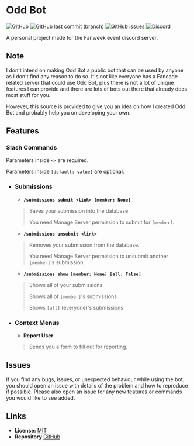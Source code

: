 # Odd Bot
[![GitHub](https://img.shields.io/github/license/Isaglish/oddbot)](https://github.com/Isaglish/oddbot/blob/main/LICENSE)
[![GitHub last commit (branch)](https://img.shields.io/github/last-commit/Isaglish/oddbot/main)](https://github.com/Isaglish/oddbot/commits)
[![GitHub issues](https://img.shields.io/github/issues-raw/Isaglish/oddbot)](https://github.com/Isaglish/oddbot/issues)
[![Discord](https://img.shields.io/discord/758487559399145524?color=%235865F2&label=discord&logo=discord&logoColor=white)](https://discord.gg/XRTQbZJ)

A personal project made for the Fanweek event discord server.

## Note
I don't intend on making Odd Bot a public bot that can be used by anyone as I don't find any reason to do so. It's not like everyone has a Fancade related server that could use Odd Bot, plus there is not a lot of unique features I can provide and there are lots of bots out there that already does most stuff for you.

However, this source is provided to give you an idea on how I created Odd Bot and probably help you on developing your own.

## Features

### Slash Commands

Parameters inside `<>` are required.

Parameters inside `[default: value]` are optional.

- ### Submissions
    - **`/submissions submit <link> [member: None]`**
    
    > Saves your submission into the database.
    >
    > You need Manage Server permission to submit for `[member]`.
    
    - **`/submissions unsubmit <link>`**
    
    > Removes your submission from the database.
    >
    > You need Manage Server permission to unsubmit another `[member]`'s submission.
    
    - **`/submissions show [member: None] [all: False]`**
    
    > Shows all of your submissions
    >
    > Shows all of `[member]`'s submissions
    >
    > Shows `[all]` (everyone)'s submissions
    
- ### Context Menus

    - **Report User**

    > Sends you a form to fill out for reporting.

## Issues
If you find any bugs, issues, or unexpected behaviour while using the bot, you should open an issue with details of the problem and how to reproduce if possible. Please also open an issue for any new features or commands you would like to see added.
    
## Links
- **License:** [MIT](https://github.com/Isaglish/oddbot/blob/main/LICENSE)
- **Repository** [GitHub](https://github.com/Isaglish/oddbot)